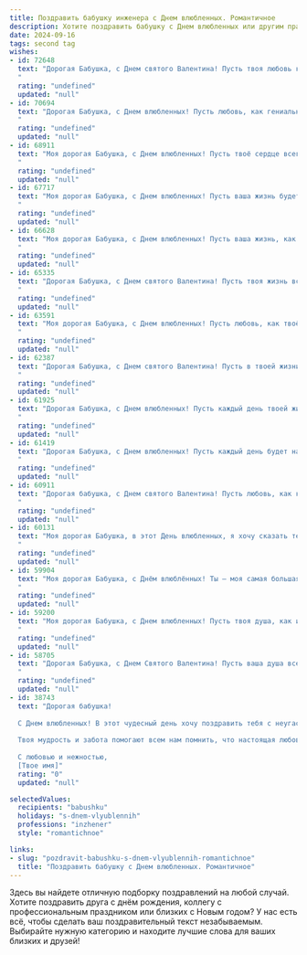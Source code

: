 ```yaml
---
title: Поздравить бабушку инженера с Днем влюбленных. Романтичное
description: Хотите поздравить бабушку с Днем влюбленных или другим праздником? Наш ИИ создаст незабываемое поздравление, а вы обязательно выделитесь среди других.  
date: 2024-09-16
tags: second tag
wishes:
- id: 72648
  text: "Дорогая Бабушка, с Днем святого Валентина! Пусть твоя любовь к жизни и твоей профессии инженера всегда будет такой же яркой и вдохновляющей, как искры, которые ты зажигаешь в сердцах всех вокруг. Счастья тебе, крепкого здоровья и пусть каждый день будет наполнен любовью.
  "
  rating: "undefined"
  updated: "null"
- id: 70694
  text: "Дорогая Бабушка, с Днем влюбленных! Пусть любовь, как гениальная инженерная конструкция, будет прочной, надежной и вечной, принося счастье и радость в каждый ваш день!
  "
  rating: "undefined"
  updated: "null"
- id: 68911
  text: "Моя дорогая Бабушка, с Днем влюбленных! Пусть твоё сердце всегда будет заполнено любовью, как и твоё инженерное гений изобретательской  идеями. Ты - моя любовь, мой источник вдохновения  и самая чудесная  женщина в мире!
  "
  rating: "undefined"
  updated: "null"
- id: 67717
  text: "Моя дорогая Бабушка, с Днем влюбленных! Пусть ваша жизнь будет полна любви, как изобретения, которые вы создали своим талантом инженера. Желаю вам крепкого здоровья и светлых чувств, которые согревают душу!
  "
  rating: "undefined"
  updated: "null"
- id: 66628
  text: "Моя дорогая Бабушка, с Днем влюбленных! Пусть ваша жизнь, как и ваша инженерная мысль, будет полна любви, вдохновения и творческих решений. Желаю вам бесконечного счастья и тепла, чтобы каждый день был наполнен нежностью и радостью.
  "
  rating: "undefined"
  updated: "null"
- id: 65335
  text: "Дорогая Бабушка, с Днем святого Валентина! Пусть твоя жизнь всегда будет полна любви и нежности, как твоё сердце, что всегда бьется для нас, твоих внуков. Пусть каждый день, как инженерный проект, будет продуманным и полным счастья, а чувства будут всегда крепкими и безотказными, как твоя любовь к нам.
  "
  rating: "undefined"
  updated: "null"
- id: 63591
  text: "Моя дорогая Бабушка, с Днем влюбленных! Пусть любовь, как твоё инженерное мастерство, всегда будет прочной, надежной и  прекрасной!
  "
  rating: "undefined"
  updated: "null"
- id: 62387
  text: "Дорогая Бабушка, с Днем святого Валентина! Пусть в твоей жизни всегда будет место для любви и тепла, как в твоих руках держался чертеж, словно символ твоего таланта инженера. Ты – воплощение женственности, мудрости и нежности. Пусть этот день подарит тебе множество счастливых моментов и напомнит о том, насколько ты любима!
  "
  rating: "undefined"
  updated: "null"
- id: 61925
  text: "Дорогая Бабушка, с Днем влюбленных! Пусть каждый день твоей жизни будет полон любви, как чертежи, созданные твоими умелыми руками. Ты - настоящий инженер любви, строящий крепкие мосты счастья! ❤️
  "
  rating: "undefined"
  updated: "null"
- id: 61419
  text: "Дорогая Бабушка, с Днем влюбленных! Пусть каждый день будет наполнен любовью,  теплотой и нежностью, как та любовь, что всегда связывала нас с тобой. Ты - инженер нашей жизни, строитель нашего счастья. Спасибо за твою заботу и поддержку, за твой талант и доброту. Пусть сердце твое всегда бьется в унисон с любовью.
  "
  rating: "undefined"
  updated: "null"
- id: 60911
  text: "Дорогая бабушка, с Днем святого Валентина! Пусть любовь, как крепкий мост,  созданный твоими инженерными руками, соединит тебя с миром, наполняя жизнь теплом и нежностью.
  "
  rating: "undefined"
  updated: "null"
- id: 60131
  text: "Моя дорогая Бабушка, в этот День влюбленных, я хочу сказать тебе, что твоя любовь и забота - самое ценное, что у меня есть. Спасибо, что всегда верила в меня, вдохновляла и поддерживала. Твой талант инженера - как прочный фундамент, который помог тебе построить такую прекрасную жизнь! Пусть наш огонь любви и уважения друг к другу никогда не угаснет. С Днем влюбленных, моя любимая Бабушка!
  "
  rating: "undefined"
  updated: "null"
- id: 59904
  text: "Моя дорогая Бабушка, с Днём влюблённых! Ты — моя самая большая любовь, мой инженерный гений, моя мудрая и нежная душа. Пусть каждый день нашей жизни будет полон тепла, романтики и счастливых моментов, как самый сложный, но невероятно красивый инженерный проект!
  "
  rating: "undefined"
  updated: "null"
- id: 59200
  text: "Моя дорогая Бабушка, с Днем влюбленных! Пусть твоя душа, как и твоё инженерное сердце, всегда будет полна любви, тепла и нежности.
  "
  rating: "undefined"
  updated: "null"
- id: 58705
  text: "Дорогая Бабушка, с Днем Святого Валентина! Пусть ваша душа всегда остается такой же молодой и влюбленной, как в день, когда вы встретили Дедушку. Желаю вам много радости, тепла и нежных чувств!
  "
  rating: "undefined"
  updated: "null"
- id: 38743
  text: "Дорогая бабушка!
  
  С Днем влюбленных! В этот чудесный день хочу поздравить тебя с неугасимой искрой любви, которая освещает твою жизнь. Ты, как истинный инженер, строила не только крепкие конструкции, но и прочные отношения, наполняя свою жизнь нежностью и теплом.
  
  Твоя мудрость и забота помогают всем нам помнить, что настоящая любовь — это не просто слово, а истина, которую ты всегда неустанно доказываешь. Пусть в этот день твое сердце наполняется радостью, а вокруг будет столько же любви, сколько ты даришь всем нам.
  
  С любовью и нежностью,
  [Твое имя]"
  rating: "0"
  updated: "null"

selectedValues:
  recipients: "babushku"
  holidays: "s-dnem-vlyublennih"
  professions: "inzhener"
  style: "romantichnoe"

links:
- slug: "pozdravit-babushku-s-dnem-vlyublennih-romantichnoe"
  title: "Поздравить бабушку с Днем влюбленных. Романтичное"
---
```


Здесь вы найдете отличную подборку поздравлений на любой случай. 
Хотите поздравить друга с днём рождения, коллегу с профессиональным праздником или близких с Новым годом? У нас есть всё, чтобы сделать ваш поздравительный текст незабываемым. Выбирайте нужную категорию и находите лучшие слова для ваших близких и друзей!

